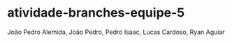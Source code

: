 # atividade-branches-equipe-5
João Pedro Alemida, João Pedro, Pedro Isaac, Lucas Cardoso, Ryan Aguiar
